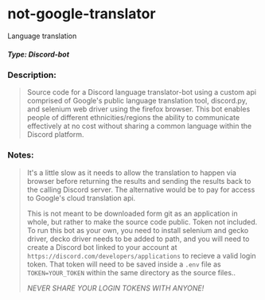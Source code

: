 # not-google-translator
Language translation 
##### *Type: Discord-bot*

### Description:
>Source code for a Discord language translator-bot using a custom api comprised of Google's public language translation tool, discord.py, and selenium web driver using the firefox browser. This bot enables people of different ethnicities/regions the ability to communicate effectively at no cost without sharing a common language within the Discord platform.

### Notes:
>It's a little slow as it needs to allow the translation to happen via browser before returning the results
>and sending the results back to the calling Discord server. The alternative would be to pay for access to Google's cloud translation api.
>
>This is not meant to be downloaded form git as an application in whole, but rather to make the source code public. Token not included. To run this bot as your own, you need to install selenium and gecko driver, decko driver needs to be added to path, and you will need to create a Discord bot linked to your account at `https://discord.com/developers/applications` to recieve a valid login token. That token will need to be saved inside a `.env` file as `TOKEN=YOUR_TOKEN` within the same directory as the source files..
>
>*NEVER SHARE YOUR LOGIN TOKENS WITH ANYONE!*

